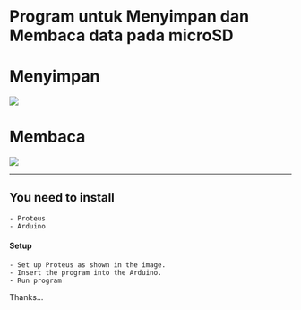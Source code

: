 # Program untuk Menyimpan dan Membaca data pada microSD

# Menyimpan
<img src="https://drive.google.com/uc?id=1fQ9GnfAglWpl56p__S63O2OAyN4yUiAS" />

# Membaca
<img src="https://drive.google.com/uc?id=16WwT35_VmZGPr6GfaLC7yUzaOmr9f3xE" />

---

## You need to install

```
- Proteus
- Arduino
```

#### Setup

```
- Set up Proteus as shown in the image.
- Insert the program into the Arduino.
- Run program
```

Thanks...
